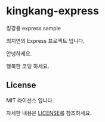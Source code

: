 # kingkang-express
킹강용 express sample

최지연의 Express 프로젝트 입니다.

안녕하세요.

행복한 코딩 하세요.

<!-- LICENSE -->
## License

MIT 라이선스 입니다. 

자세한 내용은 [LICENSE](https://github.com/JoungSik/kingkang-express/blob/master/LICENSE.md)를 참조하세요.
